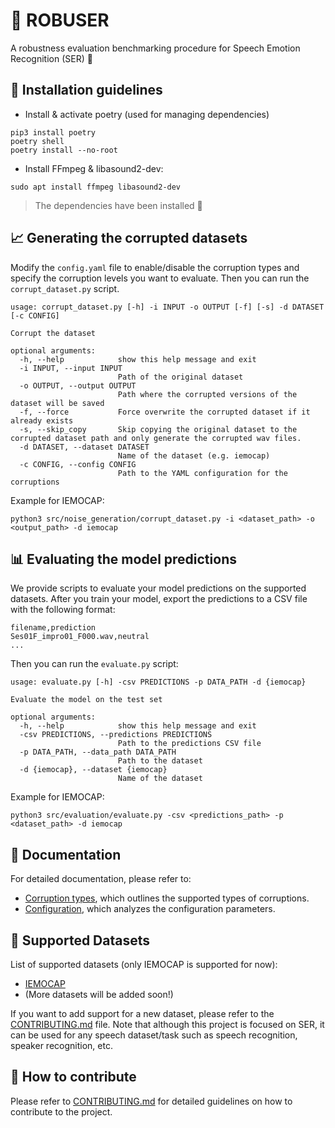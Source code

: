 # 💪 ROBUSER
A robustness evaluation benchmarking procedure for Speech Emotion Recognition (SER) 💬


## 💁 Installation guidelines


- Install & activate poetry (used for managing dependencies)

```
pip3 install poetry
poetry shell
poetry install --no-root
```

- Install FFmpeg & libasound2-dev:

```
sudo apt install ffmpeg libasound2-dev
```

> The dependencies have been installed 👏


## 📈 Generating the corrupted datasets

Modify the `config.yaml` file to enable/disable the corruption types and specify the corruption levels you want to evaluate. Then you can run the `corrupt_dataset.py` script. 

```
usage: corrupt_dataset.py [-h] -i INPUT -o OUTPUT [-f] [-s] -d DATASET [-c CONFIG]

Corrupt the dataset

optional arguments:
  -h, --help            show this help message and exit
  -i INPUT, --input INPUT
                        Path of the original dataset
  -o OUTPUT, --output OUTPUT
                        Path where the corrupted versions of the dataset will be saved
  -f, --force           Force overwrite the corrupted dataset if it already exists
  -s, --skip_copy       Skip copying the original dataset to the corrupted dataset path and only generate the corrupted wav files.
  -d DATASET, --dataset DATASET
                        Name of the dataset (e.g. iemocap)
  -c CONFIG, --config CONFIG
                        Path to the YAML configuration for the corruptions
```

Example for IEMOCAP:

```
python3 src/noise_generation/corrupt_dataset.py -i <dataset_path> -o <output_path> -d iemocap
```

## 📊 Evaluating the model predictions

We provide scripts to evaluate your model predictions on the supported datasets.
After you train your model, export the predictions to a CSV file with the following format:

```
filename,prediction
Ses01F_impro01_F000.wav,neutral
...
```

Then you can run the `evaluate.py` script:
```
usage: evaluate.py [-h] -csv PREDICTIONS -p DATA_PATH -d {iemocap}

Evaluate the model on the test set

optional arguments:
  -h, --help            show this help message and exit
  -csv PREDICTIONS, --predictions PREDICTIONS
                        Path to the predictions CSV file
  -p DATA_PATH, --data_path DATA_PATH
                        Path to the dataset
  -d {iemocap}, --dataset {iemocap}
                        Name of the dataset
```

Example for IEMOCAP:

```
python3 src/evaluation/evaluate.py -csv <predictions_path> -p <dataset_path> -d iemocap
```

## 📰 Documentation

For detailed documentation, please refer to:
-  [Corruption types](./docs/corruption_types.md), which outlines the supported types of corruptions.
- [Configuration](./docs/configuration.md), which analyzes the configuration parameters.

## 📑 Supported Datasets

List of supported datasets (only IEMOCAP is supported for now):
- [IEMOCAP](https://sail.usc.edu/iemocap/iemocap_release.htm)
- (More datasets will be added soon!)

If you want to add support for a new dataset, please refer to the [CONTRIBUTING.md](./CONTRIBUTING.md) file.
Note that although this project is focused on SER, it can be used for any speech dataset/task such as speech recognition, speaker recognition, etc.

## 📝 How to contribute

Please refer to [CONTRIBUTING.md](./CONTRIBUTING.md) for detailed guidelines on how to contribute to the project.
